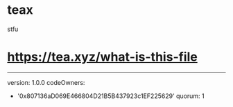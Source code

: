 # teax
stfu
# https://tea.xyz/what-is-this-file
---
version: 1.0.0
codeOwners:
  - '0x807136aD069E466804D21B5B437923c1EF225629'
quorum: 1
